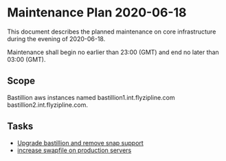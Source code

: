 # Maintenance Plan 2020-06-18

This document describes the planned maintenance on core infrastructure during the evening of 2020-06-18.

Maintenance shall begin no earlier than 23:00 (GMT) and end no later than 03:00 (GMT).

## Scope

Bastillion aws instances named bastillion1.int.flyzipline.com bastillion2.int.flyzipline.com.

## Tasks

* [Upgrade bastillion and remove snap support](https://github.com/kelceydamage/soporific/blob/patch-1/ma/plans/upgrade-bastillion.md)
* [increase swapfile on production servers](https://github.com/kelceydamage/soporific/blob/patch-1/ma/plans/increase-swapfile-size.md)
